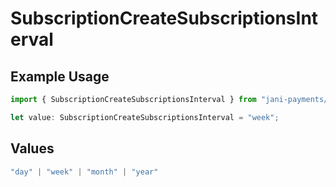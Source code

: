 # SubscriptionCreateSubscriptionsInterval

## Example Usage

```typescript
import { SubscriptionCreateSubscriptionsInterval } from "jani-payments/models/operations";

let value: SubscriptionCreateSubscriptionsInterval = "week";
```

## Values

```typescript
"day" | "week" | "month" | "year"
```